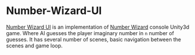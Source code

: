 # Number-Wizard-UI

[Number Wizard UI](https://github.com/ummahusla/Number-Wizard-UI) is an implementation of [Number Wizard](https://github.com/ummahusla/Number-Wizard) console Unity3d game. Where AI guesses the player imaginary number in `n` number of guesses. It has several number of scenes, basic navigation between the scenes and game loop. 

